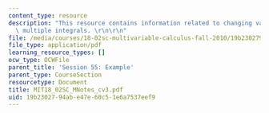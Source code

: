 ```yaml
---
content_type: resource
description: "This resource contains information related to changing variables in\
  \ multiple integrals. \r\n\r\n"
file: /media/courses/18-02sc-multivariable-calculus-fall-2010/19b2302794abe47e60c51e6a7537eef9_MIT18_02SC_MNotes_cv3.pdf
file_type: application/pdf
learning_resource_types: []
ocw_type: OCWFile
parent_title: 'Session 55: Example'
parent_type: CourseSection
resourcetype: Document
title: MIT18_02SC_MNotes_cv3.pdf
uid: 19b23027-94ab-e47e-60c5-1e6a7537eef9
---
```

